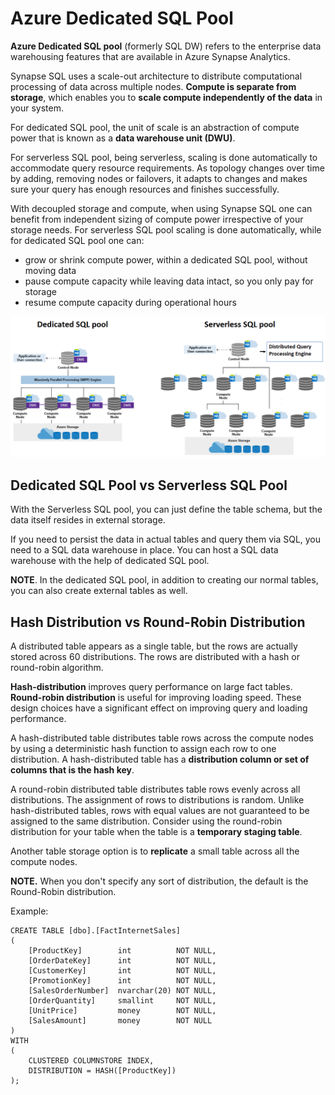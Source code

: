 # Azure Dedicated SQL Pool

**Azure Dedicated SQL pool** (formerly SQL DW) refers to the enterprise data warehousing features that are available in Azure Synapse Analytics.

Synapse SQL uses a scale-out architecture to distribute computational processing of data across multiple nodes. **Compute is separate from storage**, which enables you to **scale compute independently of the data** in your system.

For dedicated SQL pool, the unit of scale is an abstraction of compute power that is known as a **data warehouse unit (DWU)**.

For serverless SQL pool, being serverless, scaling is done automatically to accommodate query resource requirements. As topology changes over time by adding, removing nodes or failovers, it adapts to changes and makes sure your query has enough resources and finishes successfully. 

With decoupled storage and compute, when using Synapse SQL one can benefit from independent sizing of compute power irrespective of your storage needs. For serverless SQL pool scaling is done automatically, while for dedicated SQL pool one can:
- grow or shrink compute power, within a dedicated SQL pool, without moving data
- pause compute capacity while leaving data intact, so you only pay for storage
- resume compute capacity during operational hours

![Dedicated SQL Pool](../../images/dedicated_sql_pool.png)

## Dedicated SQL Pool vs Serverless SQL Pool

With the Serverless SQL pool, you can just define the table schema, but the data itself resides in external storage.

If you need to persist the data in actual tables and query them via SQL, you need to a SQL data warehouse in place. You can host a SQL data warehouse with the help of dedicated SQL pool.

**NOTE**. In the dedicated SQL pool, in addition to creating our normal tables, you can also create external tables as well.

## Hash Distribution vs Round-Robin Distribution

A distributed table appears as a single table, but the rows are actually stored across 60 distributions. The rows are distributed with a hash or round-robin algorithm.

**Hash-distribution** improves query performance on large fact tables. **Round-robin distribution** is useful for improving loading speed. These design choices have a significant effect on improving query and loading performance.

A hash-distributed table distributes table rows across the compute nodes by using a deterministic hash function to assign each row to one distribution. A hash-distributed table has a **distribution column or set of columns that is the hash key**.

A round-robin distributed table distributes table rows evenly across all distributions. The assignment of rows to distributions is random. Unlike hash-distributed tables, rows with equal values are not guaranteed to be assigned to the same distribution. Consider using the round-robin distribution for your table when the table is a **temporary staging table**.

Another table storage option is to **replicate** a small table across all the compute nodes. 

**NOTE.** When you don't specify any sort of distribution, the default is the Round-Robin distribution.

Example:

```
CREATE TABLE [dbo].[FactInternetSales]
(   
    [ProductKey]        int          NOT NULL,
    [OrderDateKey]      int          NOT NULL,
    [CustomerKey]       int          NOT NULL,
    [PromotionKey]      int          NOT NULL,
    [SalesOrderNumber]  nvarchar(20) NOT NULL,
    [OrderQuantity]     smallint     NOT NULL,
    [UnitPrice]         money        NOT NULL,
    [SalesAmount]       money        NOT NULL
)
WITH
(   
    CLUSTERED COLUMNSTORE INDEX,  
    DISTRIBUTION = HASH([ProductKey])
);
```


